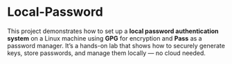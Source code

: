 # Local-Password
This project demonstrates how to set up a **local password authentication system** on a Linux machine using **GPG** for encryption and **Pass** as a password manager.   It’s a hands-on lab that shows how to securely generate keys, store passwords, and manage them locally — no cloud needed.
